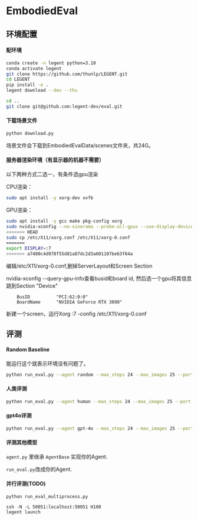 # EmbodiedEval

## 环境配置

#### 配环境

```bash
conda create -n legent python=3.10
conda activate legent
git clone https://github.com/thunlp/LEGENT.git
cd LEGENT
pip install -e .
legent download --dev --thu
```

```bash
cd ..
git clone git@github.com:legent-dev/eval.git
```

#### 下载场景文件

```bash
python download.py
```

场景文件会下载到EmbodiedEvalData/scenes文件夹，共24G。

#### 服务器渲染环境（有显示器的机器不需要）

以下两种方式二选一，有条件选gpu渲染

CPU渲染：

```bash
sudo apt install -y xorg-dev xvfb
```

GPU渲染：

```bash
sudo apt install -y gcc make pkg-config xorg
sudo nvidia-xconfig --no-xinerama --probe-all-gpus --use-display-device=none
<<<<<<< HEAD
sudo cp /etc/X11/xorg.conf /etc/X11/xorg-0.conf
=======
export DISPLAY=:7
>>>>>>> a7480c4d978f55d81a87dc2d3a601107be63f64a
```
编辑/etc/X11/xorg-0.conf,删掉ServerLayout和Screen Section

nvidia-xconfig --query-gpu-info查看busid和board id, 然后选一个gpu将其信息跳到Section "Device"
```
    BusID          "PCI:62:0:0"
	BoardName      "NVIDIA GeForce RTX 3090"
```
新建一个screen，运行Xorg :7 -config /etc/X11/xorg-0.conf

## 评测

#### Random Baseline

能运行这个就表示环境没有问题了。

```bash
python run_eval.py --agent random --max_steps 24 --max_images 25 --port 50051 --test_case_start=0 --all
```

#### 人类评测

```bash
python run_eval.py --agent human --max_steps 24 --max_images 25 --port 50051 --test_case_start=0 --all
```

#### gpt4o评测

```bash
python run_eval.py --agent gpt-4o --max_steps 24 --max_images 25 --port 50051 --test_case_start=0 --all
```

#### 评测其他模型

`agent.py` 里继承 `AgentBase` 实现你的Agent.

`run_eval.py`改成你的Agent.

#### 并行评测(TODO)

```python run_eval_multiprocess.py```


```
ssh -N -L 50051:localhost:50051 H100
legent launch
```